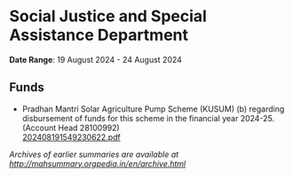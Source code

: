 # Social Justice and Special Assistance Department

**Date Range**: 19 August 2024 - 24 August 2024


## Funds
- Pradhan Mantri Solar Agriculture Pump Scheme (KUSUM) (b) regarding disbursement of funds for this scheme in the financial year 2024-25. (Account Head 28100992)\
  [202408191549230622.pdf](https://gr.maharashtra.gov.in/Site/Upload/Government%20Resolutions/English/202408191549230622.pdf)


*Archives of earlier summaries are available at http://mahsummary.orgpedia.in/en/archive.html*